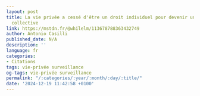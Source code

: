 ```yaml
---
layout: post
title: La vie privée a cessé d'être un droit individuel pour devenir une négociation
  collective
link: https://mstdn.fr/@whilelm/113678788363432749
author: Antonio Casilli
published_date: N/A
description: ''
language: fr
categories:
- Citations
tags: vie-privée surveillance
og-tags: vie-privée surveillance
permalink: "/:categories/:year/:month/:day/:title/"
date: '2024-12-19 11:42:58 +0100'
---
```

